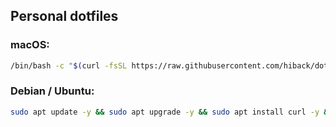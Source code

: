 ## Personal dotfiles
### macOS:
```bash
/bin/bash -c "$(curl -fsSL https://raw.githubusercontent.com/hiback/dotfiles/refs/heads/main/setup.sh)"
```
### Debian / Ubuntu:
```bash
sudo apt update -y && sudo apt upgrade -y && sudo apt install curl -y && /bin/bash -c "$(curl -fsSL https://raw.githubusercontent.com/hiback/dotfiles/refs/heads/main/setup.sh)"
```
